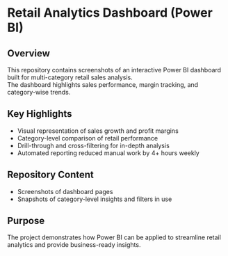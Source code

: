# Retail Analytics Dashboard (Power BI)

## Overview
This repository contains screenshots of an interactive Power BI dashboard built for multi-category retail sales analysis.  
The dashboard highlights sales performance, margin tracking, and category-wise trends.

## Key Highlights
- Visual representation of sales growth and profit margins  
- Category-level comparison of retail performance  
- Drill-through and cross-filtering for in-depth analysis  
- Automated reporting reduced manual work by 4+ hours weekly  

## Repository Content
- Screenshots of dashboard pages  
- Snapshots of category-level insights and filters in use  

## Purpose
The project demonstrates how Power BI can be applied to streamline retail analytics and provide business-ready insights.
